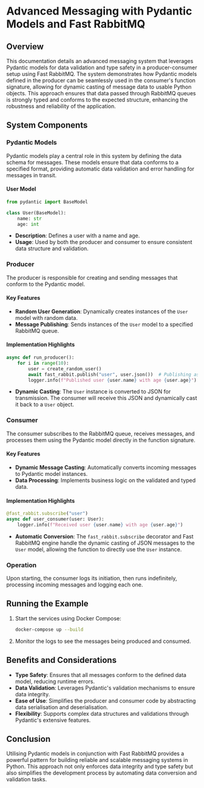 # Advanced Messaging with Pydantic Models and Fast RabbitMQ

## Overview

This documentation details an advanced messaging system that leverages Pydantic models for data validation and type safety in a producer-consumer setup using Fast RabbitMQ. The system demonstrates how Pydantic models defined in the producer can be seamlessly used in the consumer's function signature, allowing for dynamic casting of message data to usable Python objects. This approach ensures that data passed through RabbitMQ queues is strongly typed and conforms to the expected structure, enhancing the robustness and reliability of the application.

## System Components

### Pydantic Models

Pydantic models play a central role in this system by defining the data schema for messages. These models ensure that data conforms to a specified format, providing automatic data validation and error handling for messages in transit.

#### User Model

```python
from pydantic import BaseModel

class User(BaseModel):
    name: str
    age: int
```

- **Description**: Defines a user with a name and age.
- **Usage**: Used by both the producer and consumer to ensure consistent data structure and validation.

### Producer

The producer is responsible for creating and sending messages that conform to the Pydantic model.

#### Key Features

- **Random User Generation**: Dynamically creates instances of the `User` model with random data.
- **Message Publishing**: Sends instances of the `User` model to a specified RabbitMQ queue.

#### Implementation Highlights

```python
async def run_producer():
    for i in range(10):
        user = create_random_user()
        await fast_rabbit.publish("user", user.json())  # Publishing as JSON
        logger.info(f"Published user {user.name} with age {user.age}")
```

- **Dynamic Casting**: The `User` instance is converted to JSON for transmission. The consumer will receive this JSON and dynamically cast it back to a `User` object.

### Consumer

The consumer subscribes to the RabbitMQ queue, receives messages, and processes them using the Pydantic model directly in the function signature.

#### Key Features

- **Dynamic Message Casting**: Automatically converts incoming messages to Pydantic model instances.
- **Data Processing**: Implements business logic on the validated and typed data.

#### Implementation Highlights

```python
@fast_rabbit.subscribe("user")
async def user_consumer(user: User):
    logger.info(f"Received user {user.name} with age {user.age}")
```

- **Automatic Conversion**: The `fast_rabbit.subscribe` decorator and Fast RabbitMQ engine handle the dynamic casting of JSON messages to the `User` model, allowing the function to directly use the `User` instance.

### Operation

Upon starting, the consumer logs its initiation, then runs indefinitely, processing incoming messages and logging each one.

## Running the Example

1. Start the services using Docker Compose:
   ```bash
   docker-compose up --build
   ```
2. Monitor the logs to see the messages being produced and consumed.

## Benefits and Considerations

- **Type Safety**: Ensures that all messages conform to the defined data model, reducing runtime errors.
- **Data Validation**: Leverages Pydantic's validation mechanisms to ensure data integrity.
- **Ease of Use**: Simplifies the producer and consumer code by abstracting data serialisation and deserialisation.
- **Flexibility**: Supports complex data structures and validations through Pydantic's extensive features.

## Conclusion

Utilising Pydantic models in conjunction with Fast RabbitMQ provides a powerful pattern for building reliable and scalable messaging systems in Python. This approach not only enforces data integrity and type safety but also simplifies the development process by automating data conversion and validation tasks.


